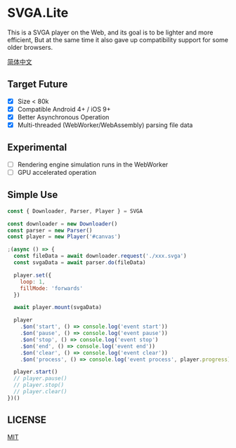 # SVGA.Lite

This is a SVGA player on the Web, and its goal is to be lighter and more efficient, But at the same time it also gave up compatibility support for some older browsers.

[简体中文](./README.zh-CN.md)

## Target Future

- [x] Size < 80k
- [x] Compatible Android 4+ / iOS 9+
- [x] Better Asynchronous Operation
- [x] Multi-threaded (WebWorker/WebAssembly) parsing file data

## Experimental

- [ ] Rendering engine simulation runs in the WebWorker
- [ ] GPU accelerated operation

## Simple Use

```js
const { Downloader, Parser, Player } = SVGA

const downloader = new Downloader()
const parser = new Parser()
const player = new Player('#canvas')

;(async () => {
  const fileData = await downloader.request('./xxx.svga')
  const svgaData = await parser.do(fileData)

  player.set({
    loop: 1,
    fillMode: 'forwards'
  })

  await player.mount(svgaData)

  player
    .$on('start', () => console.log('event start'))
    .$on('pause', () => console.log('event pause'))
    .$on('stop', () => console.log('event stop')
    .$on('end', () => console.log('event end'))
    .$on('clear', () => console.log('event clear'))
    .$on('process', () => console.log('event process', player.progress))

  player.start()
  // player.pause()
  // player.stop()
  // player.clear()
})()
```

## LICENSE

[MIT](./LICENSE)
